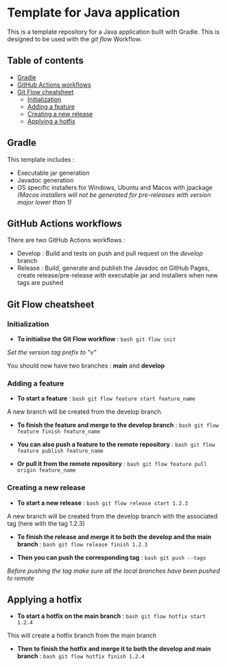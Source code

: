 # Template for Java application

This is a template repository for a Java application built with Gradle. This is designed to be used with the *git flow* Workflow.

## Table of contents

- [Gradle](#gradle)
- [GitHub Actions workflows](#github-actions-workflows)
- [Git Flow cheatsheet](#git-flow-cheatsheet)
  - [Initialization](#initialization)
  - [Adding a feature](#adding-a-feature)
  - [Creating a new release](#creating-a-new-release)
  - [Applying a hotfix](#applying-a-hotfix)

## Gradle

This template includes :
- Executable jar generation
- Javadoc generation
- OS specific installers for Windows, Ubuntu and Macos with jpackage *(Macos installers will not be generated for pre-releases with version major lower than 1)*

## GitHub Actions workflows

There are two GitHub Actions workflows :
- Develop : Build and tests on push and pull request on the *develop* branch
- Release : Build, generate and publish the Javadoc on GitHub Pages, create release/pre-release with executable jar and installers when new tags are pushed

## Git Flow cheatsheet

### Initialization

- **To initialise the Git Flow workflow** : ```bash git flow init```

*Set the version tag prefix to "v"*

You should now have two branches : **main** and **develop**

### Adding a feature

- **To start a feature** : ```bash git flow feature start feature_name```

A new branch will be created from the develop branch.

- **To finish the feature and merge to the develop branch** : ```bash git flow feature finish feature_name```

- **You can also push a feature to the remote repository** : ```bash git flow feature publish feature_name```

- **Or pull it from the remote repository** : ```bash git flow feature pull origin feature_name```

### Creating a new release

- **To start a new release** : ```bash git flow release start 1.2.3```

A new branch will be created from the develop branch with the associated tag (here with the tag 1.2.3)

- **To finish the release and merge it to both the develop and the main branch** : ```bash git flow release finish 1.2.3```

- **Then you can push the corresponding tag** : ```bash git push --tags```

*Before pushing the tag make sure all the local branches have been pushed to remote*

## Applying a hotfix

- **To start a hotfix on the main branch** : ```bash git flow hotfix start 1.2.4```

This will create a hotfix branch from the main branch

- **Then to finish the hotfix and merge it to both the develop and main branch** : ```bash git flow hotfix finish 1.2.4```
